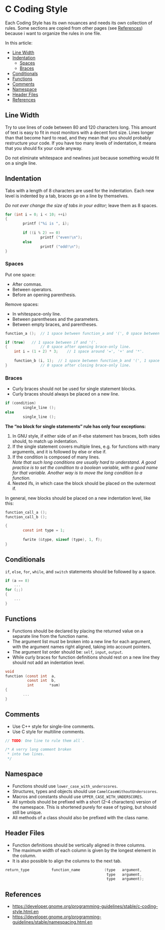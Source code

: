# C Coding Style
Each Coding Style has its own nouances and needs its own collection of rules.
Some sections are copied from other pages (see [References](#references)) because i want to organize the rules in one file.

In this article:
* [Line Width](#line-width)
* [Indentation](#indentation)
	* [Spaces](#spaces)
	* [Braces](#braces)
* [Conditionals](#conditionals)
* [Functions](#functions)
* [Comments](#comments)
* [Namespace](#namespace)
* [Header Files](#header-files)
* [References](#references)

## Line Width
Try to use lines of code between 80 and 120 characters long.
This amount of text is easy to fit in most monitors with a decent font size.
Lines longer than that become hard to read, and they mean that you should probably restructure your code.
If you have too many levels of indentation, it means that you should fix your code anyway.

Do not eliminate whitespace and newlines just because something would fit on a single line.

## Indentation
Tabs with a length of 8 characters are used for the indentation.
Each new level is indented by a tab, braces go on a line by themselves.

*Do not ever change the size of tabs in your editor;* leave them as 8 spaces.

```C
for (int i = 0; i < 10; ++i)
{
        printf ("%i is ", i);
        
        if ((i % 2) == 0)
                printf ("even!\n");
        else
                printf ("odd!\n");
}
```

### Spaces
Put one space:
* After commas.
* Between operators.
* Before an opening parenthesis.

Remove spaces:
* In whitespace-only line.
* Between parentheses and the parameters.
* Between empty braces, and parentheses.

```C
function_a ();	// 1 space between function_a and '(', 0 space between parentheses.

if (true)	// 1 space between if and '('.
{               // 0 space after opening brace-only line.
	int i = (1 + 2) * 3;	// 1 space around '=', '+' and '*'.
	
	function_b (i, 1);	// 1 space between function_b and '(', 1 space after commas. 
}               // 0 space after closing brace-only line.
```

### Braces
* Curly braces should not be used for single statement blocks.
* Curly braces should always be placed on a new line.

```C
if (condition)
        single_line ();
else
        single_line ();
```

**The “no block for single statements” rule has only four exceptions:**
1. In GNU style, if either side of an if-else statement has braces, both sides should, to match up indentation.
2. If the single statement covers multiple lines, e.g. for functions with many arguments, and it is followed by else or else if.
3. If the condition is composed of many lines.   
*Note that such long conditions are usually hard to understand. A good practice is to set the condition to a boolean variable, with a good name for that variable. Another way is to move the long condition to a function.*
4. Nested ifs, in which case the block should be placed on the outermost if.

In general, new blocks should be placed on a new indentation level, like this:

```C
function_call_a ();
function_call_b ();

{
        const int type = 1;
        
        fwrite (&type, sizeof (type), 1, f); 
}
```

## Conditionals
`if`, `else`, `for`, `while`, and `switch` statements should be followed by a space.

```C
if (a == 8)
	...
for (;;)
{
	...
}
```

## Functions
* Functions should be declared by placing the returned value on a separate line from the function name.
* The argument list must be broken into a new line for each argument, with the argument names right aligned, taking into account pointers.
* The argument list order should be: `self`, `input`, `output`.
* While curly braces for function definitions should rest on a new line they should not add an indentation level.

```C
void
function (const int  a,
          const int  b,
          int       *sum)
{
        ...
}
```

## Comments  
* Use C++ style for single-line comments.
* Use C style for multiline comments.

```C
// TODO: One line to rule them all`.

/* A verry long comment broken
 * into two lines.
 */
```

## Namespace
* Functions should use `lower_case_with_underscores`.
* Structures, types and objects should use `CamelCaseWithoutUnderscores`.
* Macros and constants should use `UPPER_CASE_WITH_UNDERSCORES`.
* All symbols should be prefixed with a short (2–4 characters) version of the namespace. This is shortened purely for ease of typing, but should still be unique.
* All methods of a class should also be prefixed with the class name.

## Header Files
* Function definitions should be vertically aligned in three columns.
* The maximum width of each column is given by the longest element in the column.
* It is also possible to align the columns to the next tab.

```C
return_type          function_name           (type   argument,
                                              type   argument,
                                              type   argument);
```

## References
* https://developer.gnome.org/programming-guidelines/stable/c-coding-style.html.en
* https://developer.gnome.org/programming-guidelines/stable/namespacing.html.en
